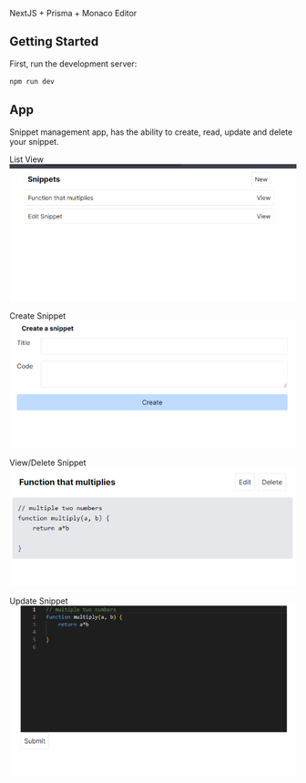 NextJS + Prisma + Monaco Editor

## Getting Started

First, run the development server:

```bash
npm run dev
```

## App

Snippet management app, has the ability to create, read, update and delete your snippet.

List View
![alt text](image.png)

Create Snippet
![create snippet](image-1.png)

View/Delete Snippet
![alt text](image-2.png)

Update Snippet
![alt text](image-3.png)
